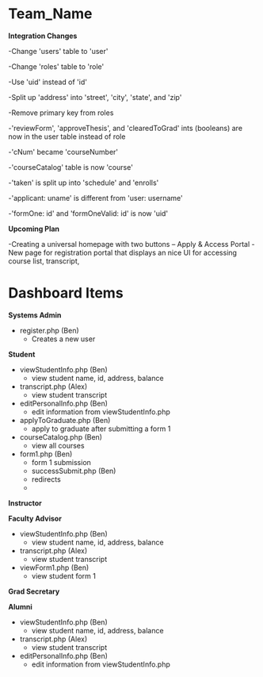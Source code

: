 # Team_Name

**Integration Changes**

-Change 'users' table to 'user'

-Change 'roles' table to 'role'

-Use 'uid' instead of 'id'

-Split up 'address' into 'street', 'city', 'state', and 'zip'

-Remove primary key from roles

-'reviewForm', 'approveThesis', and 'clearedToGrad' ints (booleans) are now in the user table instead of role

-'cNum' became 'courseNumber' 

-'courseCatalog' table is now 'course'

-'taken' is split up into 'schedule' and 'enrolls'

-'applicant: uname' is different from 'user: username'

-'formOne: id' and 'formOneValid: id' is now 'uid'


**Upcoming Plan**

-Creating a universal homepage with two buttons – Apply & Access Portal
-New page for registration portal that displays an nice UI for accessing course list, transcript, 

# Dashboard Items

**Systems Admin**

* register.php (Ben)
  * Creates a new user

**Student**

* viewStudentInfo.php (Ben)
  * view student name, id, address, balance
* transcript.php (Alex)
  * view student transcript
* editPersonalInfo.php (Ben)
  * edit information from viewStudentInfo.php
* applyToGraduate.php (Ben)
  * apply to graduate after submitting a form 1
* courseCatalog.php (Ben)
  * view all courses
* form1.php (Ben)
  * form 1 submission
  * successSubmit.php (Ben)
   * redirects
  * 

  
**Instructor**

**Faculty Advisor**

* viewStudentInfo.php (Ben)
  * view student name, id, address, balance
* transcript.php (Alex)
  * view student transcript
* viewForm1.php (Ben)
  * view student form 1

**Grad Secretary**

**Alumni**

* viewStudentInfo.php (Ben)
  * view student name, id, address, balance
* transcript.php (Alex)
  * view student transcript
* editPersonalInfo.php (Ben)
  * edit information from viewStudentInfo.php

